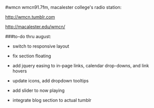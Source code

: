#wmcn
wmcn91.7fm, macalester college's radio station:

http://wmcn.tumblr.com

http://macalester.edu/wmcn/

###to-do thru august:
* switch to responsive layout

* fix section floating

* add jquery easing to in-page links, calendar drop-downs, and link hovers

* update icons, add dropdown tooltips

* add slider to now playing

* integrate blog section to actual tumblr